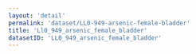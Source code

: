 ```yaml
---
layout: 'detail'
permalink: 'dataset/LL0-949-arsenic-female-bladder'
title: 'Ll0_949_arsenic_female_bladder'
datasetID: 'LL0_949_arsenic_female_bladder'
---
```

